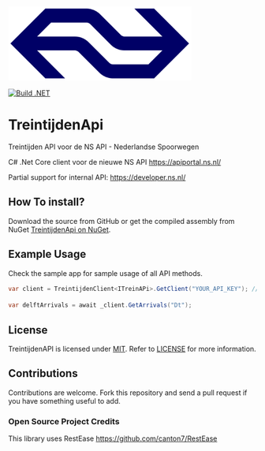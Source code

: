 <img src="https://raw.githubusercontent.com/michielpost/TreintijdenApi/master/logo.png" height="150">

[![Build .NET](https://github.com/michielpost/TreintijdenApi/actions/workflows/build.yml/badge.svg)](https://github.com/michielpost/TreintijdenApi/actions/workflows/build.yml)

# TreintijdenApi
Treintijden API voor de NS API - Nederlandse Spoorwegen

C# .Net Core client voor de nieuwe NS API 
https://apiportal.ns.nl/

Partial support for internal API:
https://developer.ns.nl/

## How To install?
Download the source from GitHub or get the compiled assembly from NuGet [TreintijdenApi on NuGet](https://nuget.org/packages/TreintijdenApi).

## Example Usage
Check the sample app for sample usage of all API methods.

```cs
var client = TreintijdenClient<ITreinAPi>.GetClient("YOUR_API_KEY"); //Available: ITreinApi, IPriceApi, IVirtualTrainApi

var delftArrivals = await _client.GetArrivals("Dt");
```

## License

TreintijdenAPI is licensed under [MIT](http://www.opensource.org/licenses/mit-license.php "Read more about the MIT license form"). Refer to [LICENSE](https://github.com/michielpost/TreintijdenAPI/blob/master/LICENSE) for more information.

## Contributions

Contributions are welcome. Fork this repository and send a pull request if you have something useful to add.

### Open Source Project Credits
This library uses RestEase https://github.com/canton7/RestEase

